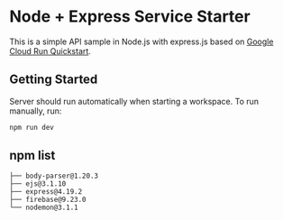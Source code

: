 # Node + Express Service Starter

This is a simple API sample in Node.js with express.js based on [Google Cloud Run Quickstart](https://cloud.google.com/run/docs/quickstarts/build-and-deploy/deploy-nodejs-service).

## Getting Started

Server should run automatically when starting a workspace. To run manually, run:
```sh
npm run dev
```

## npm list

```
├── body-parser@1.20.3
├── ejs@3.1.10
├── express@4.19.2
├── firebase@9.23.0
└── nodemon@3.1.1
```
